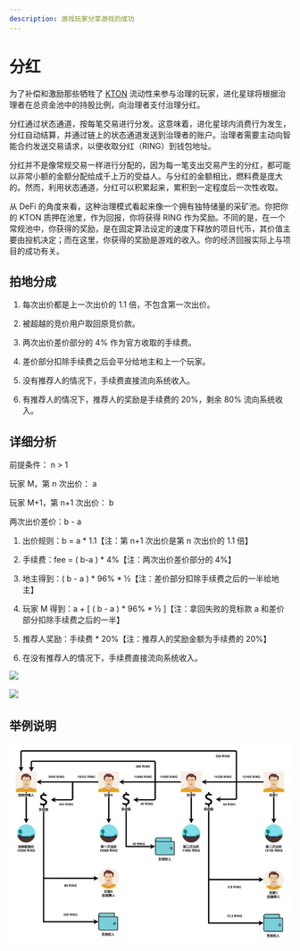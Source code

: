```yaml
---
description: 游戏玩家分享游戏的成功
---
```


# 分红

为了补偿和激励那些牺牲了 [KTON](../../getting-started/tokens/kton.md) 流动性来参与治理的玩家，进化星球将根据治理者在总资金池中的持股比例，向治理者支付治理分红。

分红通过状态通道，按每笔交易进行分发。这意味着，进化星球内消费行为发生，分红自动结算，并通过链上的状态通道发送到治理者的账户。治理者需要主动向智能合约发送交易请求，以便收取分红（RING）到钱包地址。

分红并不是像常规交易一样进行分配的，因为每一笔支出交易产生的分红，都可能以非常小额的金额分配给成千上万的受益人。与分红的金额相比，燃料费是庞大的。然而，利用状态通道，分红可以积累起来，累积到一定程度后一次性收取。

从 DeFi 的角度来看，这种治理模式看起来像一个拥有独特储量的采矿池。你把你的 KTON 质押在池里，作为回报，你将获得 RING 作为奖励。不同的是，在一个常规池中，你获得的奖励，是在固定算法设定的速度下释放的项目代币，其价值主要由投机决定；而在这里，你获得的奖励是游戏的收入。你的经济回报实际上与项目的成功有关。

## 拍地分成

1. 每次出价都是上一次出价的 1.1 倍，不包含第一次出价。

2. 被超越的竞价用户取回原竞价款。

3. 两次出价差价部分的 4% 作为官方收取的手续费。

4. 差价部分扣除手续费之后会平分给地主和上一个玩家。

5. 没有推荐人的情况下，手续费直接流向系统收入。

6. 有推荐人的情况下，推荐人的奖励是手续费的 20%，剩余 80% 流向系统收入。


## 详细分析

前提条件： n > 1

玩家 M，第 n 次出价： a

玩家 M+1，第 n+1 次出价： b

两次出价差价：b - a

1. 出价规则：b = a \* 1.1【注：第 n+1 次出价是第 n 次出价的 1.1 倍】

2. 手续费：fee = \( b-a \) \* 4%【注：两次出价差价部分的 4%】

3. 地主得到：\( b - a \) \* 96% \* ½【注：差价部分扣除手续费之后的一半给地主】

4. 玩家 M 得到：a + \[ \( b - a \) \* 96% \* ½ \]【注：拿回失败的竞标款 a 和差价部分扣除手续费之后的一半】

5. 推荐人奖励：手续费 \* 20%【注：推荐人的奖励金额为手续费的 20%】

6. 在没有推荐人的情况下，手续费直接流向系统收入。


![](https://imgland.oss-cn-hangzhou.aliyuncs.com/photo/2018/78fdda1d-c8e1-4f91-baba-08a01c061485.jpg?x-oss-process=image/resize,w_1920)

![](https://imgland.oss-cn-hangzhou.aliyuncs.com/photo/2018/493cf263-dcb2-4791-a974-9f0fbd3800c3.jpg?x-oss-process=image/resize,w_1920)

## 举例说明

![](../../.gitbook/assets/auction-revenue.png)

